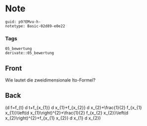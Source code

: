 # Note
```
guid: p9?EMvu-h-
notetype: Basic-02d89-e0e22
```

### Tags
```
05_bewertung
derivate::05_bewertung
```

## Front
Wie lautet die zweidimensionale Ito-Formel?

## Back
\(d f=f_{t} d t+f_{x_{1}} d x_{1}+f_{x_{2}} d x_{2}+\frac{1}{2} f_{x_{1} x_{1}}\left(d x_{1}\right)^{2}+\frac{1}{2} f_{x_{2} x_{2}}\left(d x_{2}\right)^{2}+f_{x_{1} x_{2}} d x_{1} d x_{2}\)

